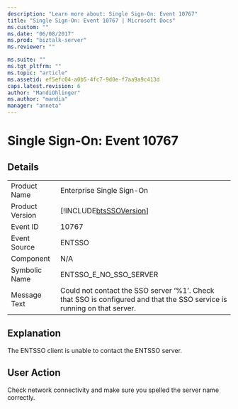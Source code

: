 ```yaml
---
description: "Learn more about: Single Sign-On: Event 10767"
title: "Single Sign-On: Event 10767 | Microsoft Docs"
ms.custom: ""
ms.date: "06/08/2017"
ms.prod: "biztalk-server"
ms.reviewer: ""

ms.suite: ""
ms.tgt_pltfrm: ""
ms.topic: "article"
ms.assetid: ef5efc04-a0b5-4fc7-9d0e-f7aa9a9c413d
caps.latest.revision: 6
author: "MandiOhlinger"
ms.author: "mandia"
manager: "anneta"
---
```

# Single Sign-On: Event 10767
## Details  
  
|                 |                                                                                                                         |
|-----------------|-------------------------------------------------------------------------------------------------------------------------|
|  Product Name   |                                                Enterprise Single Sign-On                                                |
| Product Version |                               [!INCLUDE[btsSSOVersion](../includes/btsssoversion-md.md)]                                |
|    Event ID     |                                                          10767                                                          |
|  Event Source   |                                                         ENTSSO                                                          |
|    Component    |                                                           N/A                                                           |
|  Symbolic Name  |                                                 ENTSSO_E_NO_SSO_SERVER                                                  |
|  Message Text   | Could not contact the SSO server ‘%1’. Check that SSO is configured and that the SSO service is running on that server. |
  
## Explanation  
 The ENTSSO client is unable to contact the ENTSSO server.  
  
## User Action  
 Check network connectivity and make sure you spelled the server name correctly.
